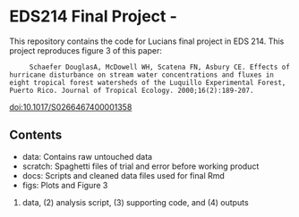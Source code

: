 # EDS214 Final Project - 

This repository contains the code for Lucians final project in EDS 214. This project reproduces figure 3 of this paper:

         Schaefer DouglasA, McDowell WH, Scatena FN, Asbury CE. Effects of hurricane disturbance on stream water concentrations and fluxes in eight tropical forest watersheds of the Luquillo Experimental Forest, Puerto Rico. Journal of Tropical Ecology. 2000;16(2):189-207. 
<doi:10.1017/S0266467400001358>
         

## Contents

* data: Contains raw untouched data
* scratch: Spaghetti files of trial and error before working product
* docs: Scripts and cleaned data files used for final Rmd
* figs: Plots and Figure 3

1) data, (2) analysis script, (3) supporting code, and (4) outputs